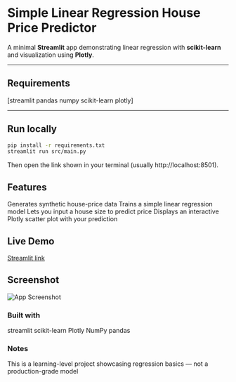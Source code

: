 # Simple Linear Regression House Price Predictor

A minimal **Streamlit** app demonstrating linear regression with **scikit-learn** and visualization using **Plotly**.

---

## Requirements
[streamlit
pandas
numpy
scikit-learn
plotly]

---

## Run locally
```bash
pip install -r requirements.txt
streamlit run src/main.py
```

Then open the link shown in your terminal (usually http://localhost:8501).

## Features
Generates synthetic house-price data
Trains a simple linear regression model
Lets you input a house size to predict price
Displays an interactive Plotly scatter plot with your prediction

## Live Demo
[Streamlit link](https://readmemd-qh3br4dfu2x94fjgua2xu5.streamlit.app/)

## Screenshot
![App Screenshot](https://github.com/user-attachments/assets/d7ff6568-b2b0-444d-963a-5af9f2702de1)

### Built with
streamlit
scikit-learn
Plotly
NumPy
pandas

### Notes
This is a learning-level project showcasing regression basics — not a production-grade model
